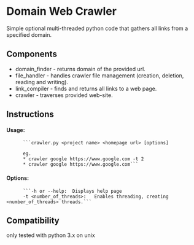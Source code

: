 # Domain Web Crawler
Simple optional multi-threaded python code that gathers all links from a specified domain.

## Components
* domain_finder - returns domain of the provided url.
* file_handler - handles crawler file management (creation, deletion, reading and writing).
* link_compiler - finds and returns all links to a web page.
* crawler - traverses provided web-site.


## Instructions
#### Usage:
          ```crawler.py <project name> <homepage url> [options]
          
          eg. 
          * crawler google https://www.google.com -t 2
          * crawler google https://www.google.com```
          

#### Options:
          ```-h or --help:	Displays help page
          -t <number_of_threads>:	Enables threading, creating <number_of_threads> threads.```

## Compatibility
only tested with python 3.x on unix

